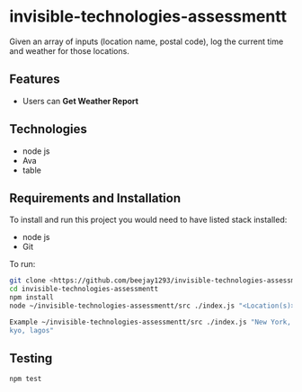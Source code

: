 # invisible-technologies-assessmentt
Given an array of inputs (location name, postal code), log the current time and weather for those locations.

## Features
- Users can **Get Weather Report**

## Technologies

- node js
- Ava
- table

## Requirements and Installation

To install and run this project you would need to have listed stack installed:

- node js
- Git

To run:

```sh
git clone <https://github.com/beejay1293/invisible-technologies-assessmentt.git>
cd invisible-technologies-assessmentt
npm install
node ~/invisible-technologies-assessmentt/src ./index.js "<Location(s)>"

Example ~/invisible-technologies-assessmentt/src ./index.js "New York, 10005, To
kyo, lagos"
```

## Testing

```sh
npm test
```
